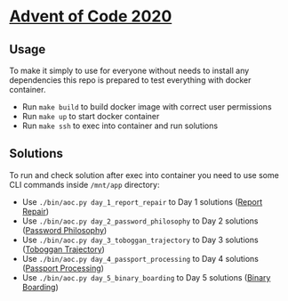 # [Advent of Code 2020](https://adventofcode.com/2020)

## Usage

To make it simply to use for everyone without needs to install any dependencies this repo is prepared to test everything with docker container.

* Run `make build` to build docker image with correct user permissions
* Run `make up` to start docker container
* Run `make ssh` to exec into container and run solutions

## Solutions

To run and check solution after exec into container you need to use some CLI commands inside `/mnt/app` directory:

* Use `./bin/aoc.py day_1_report_repair` to Day 1 solutions ([Report Repair](https://adventofcode.com/2020/day/1)) 
* Use `./bin/aoc.py day_2_password_philosophy` to Day 2 solutions ([Password Philosophy](https://adventofcode.com/2020/day/2))
* Use `./bin/aoc.py day_3_toboggan_trajectory` to Day 3 solutions ([Toboggan Trajectory](https://adventofcode.com/2020/day/3))
* Use `./bin/aoc.py day_4_passport_processing` to Day 4 solutions ([Passport Processing](https://adventofcode.com/2020/day/4))
* Use `./bin/aoc.py day_5_binary_boarding` to Day 5 solutions ([Binary Boarding](https://adventofcode.com/2020/day/5))
